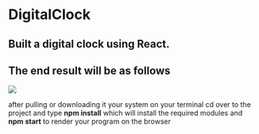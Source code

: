 <h1>DigitalClock</h1>
<h2> Built a digital clock using React.</h2>
<h2> The end result will be as follows </h2>
<img src="https://user-images.githubusercontent.com/69399036/135754405-dfe06764-bba7-426c-b289-65f4415a7a62.png">
<p> after pulling or downloading it your system on your terminal cd over to the project and type <b>npm install</b> which will install the required modules and <b>npm start</b> to render your program on the browser </p>

